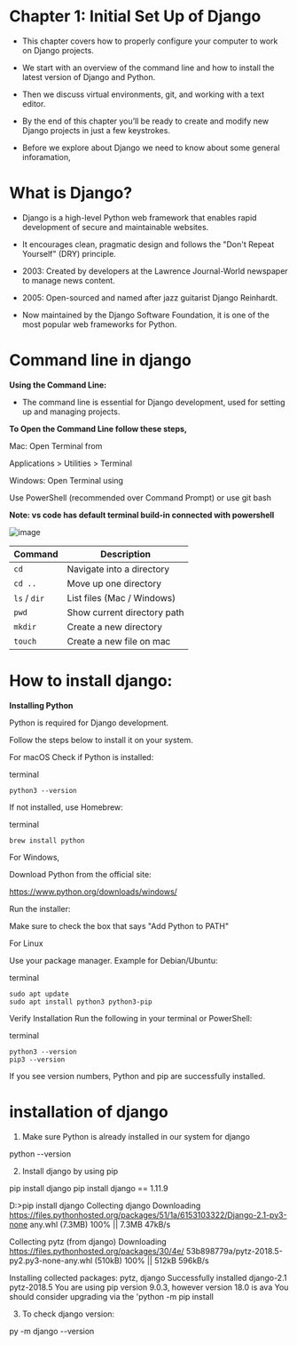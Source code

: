 # Chapter 1: Initial Set Up of Django
 
 - This chapter covers how to properly configure your computer to work on Django projects.
 
 - We start with an overview of the command line and how to install the latest version of Django and Python.
 
 - Then we discuss virtual environments, git, and working with a text editor.
 
 - By the end of this chapter you’ll be ready to create and modify new Django projects in just a few keystrokes.

 - Before we explore about Django we need to know about some general inforamation,

# What is Django?

- Django is a high-level Python web framework that enables rapid development of secure and maintainable websites.

 - It encourages clean, pragmatic design and follows the "Don't Repeat Yourself" (DRY) principle.

 - 2003: Created by developers at the Lawrence Journal-World newspaper to manage news content.
  
 - 2005: Open-sourced and named after jazz guitarist Django Reinhardt.
  
 - Now maintained by the Django Software Foundation, it is one of the most popular web frameworks for Python.


 # Command line in django

**Using the Command Line:**

- The command line is essential for Django development, used for setting up and managing projects.

**To Open the Command Line follow these steps,**
 
 
Mac: Open Terminal from

Applications > Utilities > Terminal


Windows: Open Terminal using

Use PowerShell (recommended over Command Prompt) or use git bash 

**Note: vs code has default terminal build-in connected with powershell**

![image](https://github.com/user-attachments/assets/8d72b467-d777-49ba-b07e-00f2e064bde1)



| Command      | Description                 |
| ------------ | --------------------------- |
| `cd`         | Navigate into a directory   |
| `cd ..`      | Move up one directory       |
| `ls` / `dir` | List files (Mac / Windows)  |
| `pwd`        | Show current directory path |
| `mkdir`      | Create a new directory      |
| `touch`      | Create a new file on mac      |




# How to install django:

**Installing Python**

Python is required for Django development.

Follow the steps below to install it on your system.

For macOS
Check if Python is installed:

terminal
```
python3 --version
```

If not installed, use Homebrew:

terminal
```
brew install python
```

For Windows,

Download Python from the official site:

https://www.python.org/downloads/windows/

Run the installer:

Make sure to check the box that says "Add Python to PATH"

For Linux

Use your package manager. Example for Debian/Ubuntu:

terminal
```
sudo apt update  
sudo apt install python3 python3-pip
```

Verify Installation
Run the following in your terminal or PowerShell:

terminal
```
python3 --version
pip3 --version
```
If you see version numbers, Python and pip are successfully installed.




# installation of django

 
1. Make sure Python is already installed in our system for django
 
python --version 
 
2. Install django by using pip 
 
pip install django 
pip install django == 1.11.9 
 
D:\>pip install django 
Collecting django 
Downloading  
https://files.pythonhosted.org/packages/51/1a/6153103322/Django-2.1-py3-none
any.whl (7.3MB) 100% || 7.3MB 47kB/s 
 
Collecting pytz (from django) 
  Downloading https://files.pythonhosted.org/packages/30/4e/ 
53b898779a/pytz-2018.5-py2.py3-none-any.whl (510kB) 
    100% || 512kB 596kB/s 
 
Installing collected packages: pytz, django 
Successfully installed django-2.1 pytz-2018.5 
You are using pip version 9.0.3, however version 18.0 is ava 
You should consider upgrading via the 'python -m pip install 
 
3. To check django version: 
 
py -m django --version
